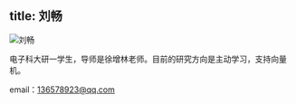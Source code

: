 title: 刘畅
---
![刘畅](http://7xohr3.com1.z0.glb.clouddn.com/刘畅.jpg)电子科大研一学生，导师是徐增林老师。目前的研究方向是主动学习，支持向量机。email：<136578923@qq.com>